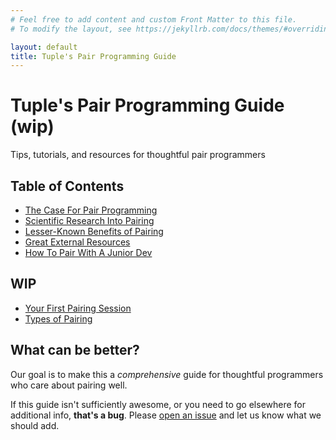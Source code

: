 ```yaml
---
# Feel free to add content and custom Front Matter to this file.
# To modify the layout, see https://jekyllrb.com/docs/themes/#overriding-theme-defaults

layout: default
title: Tuple's Pair Programming Guide
---
```


# Tuple's Pair Programming Guide (wip)

<p class="text-lg">Tips, tutorials, and resources for thoughtful pair programmers</p>

<div class="border-t-4 border-indigo-dark w-24 mt-4 mb-8"></div>

## Table of Contents

- [The Case For Pair Programming](/pair-programming-guide/the-case-for-pair-programming)
- [Scientific Research Into Pairing](/pair-programming-guide/scientific-research-into-pair-programming)
- [Lesser-Known Benefits of Pairing](/pair-programming-guide/lesser-known-benefits-of-pair-programming)
- [Great External Resources](/pair-programming-guide/links)
- [How To Pair With A Junior Dev](/pair-programming-guide/how-to-pair-with-a-junior-developer)


## WIP

- [Your First Pairing Session](/pair-programming-guide/your-first-pairing-session)
- [Types of Pairing](/pair-programming-guide/types-of-pairing)


## What can be better?

Our goal is to make this a _comprehensive_ guide for thoughtful programmers who care about pairing well. 

If this guide isn't sufficiently awesome, or you need to go elsewhere for additional info, **that's a bug**. Please [open an issue](https://github.com/tupleapp/pair-programming-guide/issues/new) and let us know what we should add.  

